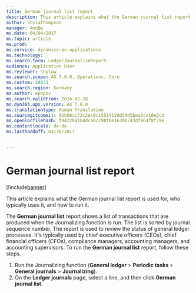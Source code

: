 ```yaml
---
title: German journal list report
description: This article explains what the German journal list report is used for, who typically uses it, and how to run it.
author: ShylaThompson
manager: AnnBe
ms.date: 04/04/2017
ms.topic: article
ms.prod: 
ms.service: dynamics-ax-applications
ms.technology: 
ms.search.form: LedgerJournalizeReport
audience: Application User
ms.reviewer: shylaw
ms.search.scope: AX 7.0.0, Operations, Core
ms.custom: 28831
ms.search.region: Germany
ms.author: epopov
ms.search.validFrom: 2016-02-28
ms.dyn365.ops.version: AX 7.0.0
ms.translationtype: Human Translation
ms.sourcegitcommit: 6bb98cc72c2ec0c1551412dd39d5bea3ce10e2cd
ms.openlocfilehash: f9422b41bddca0cc98f8e1639b743df964f8f79e
ms.contentlocale: de-de
ms.lasthandoff: 03/30/2017


---
```


# <a name="german-journal-list-report"></a>German journal list report

[!include[banner](../includes/banner.md)]


This article explains what the German journal list report is used for, who typically uses it, and how to run it.

The **German journal list** report shows a list of transactions that are produced when the Journalizing function is run. The list is sorted by journal sequence number. The report is used to review the status of general ledger processes. It's typically used by chief executive officers (CEOs), chief financial officers (CFOs), compliance managers, accounting managers, and accounting supervisors. To run the **German journal list** report, follow these steps.

1.  Run the Journalizing function (**General ledger** &gt; **Periodic tasks** &gt; **General journals** &gt; **Journalizing**).
2.  On the **Ledger journals** page, select a line, and then click **German journal list**.





